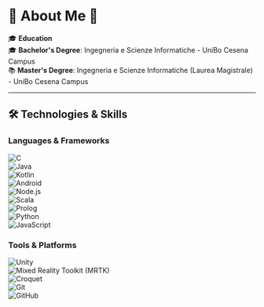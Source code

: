 # 🌌 About Me 🚀  

🎓 **Education**  
🎓 **Bachelor's Degree**: Ingegneria e Scienze Informatiche - UniBo Cesena Campus  
📚 **Master's Degree**: Ingegneria e Scienze Informatiche (Laurea Magistrale) - UniBo Cesena Campus  

---

## 🛠️ **Technologies & Skills**  
### **Languages & Frameworks**  
![C](https://img.shields.io/badge/-C-A8B9CC?logo=c&logoColor=white&style=flat-square)  
![Java](https://img.shields.io/badge/-Java-007396?logo=java&logoColor=white&style=flat-square)  
![Kotlin](https://img.shields.io/badge/-Kotlin-0095D5?logo=kotlin&logoColor=white&style=flat-square)  
![Android](https://img.shields.io/badge/-Android-3DDC84?logo=android&logoColor=white&style=flat-square)  
![Node.js](https://img.shields.io/badge/-Node.js-339933?logo=nodedotjs&logoColor=white&style=flat-square)  
![Scala](https://img.shields.io/badge/-Scala-DC322F?logo=scala&logoColor=white&style=flat-square)  
![Prolog](https://img.shields.io/badge/-Prolog-000000?logoColor=white&style=flat-square)  
![Python](https://img.shields.io/badge/-Python-3776AB?logo=python&logoColor=white&style=flat-square)  
![JavaScript](https://img.shields.io/badge/-JavaScript-F7DF1E?logo=javascript&logoColor=black&style=flat-square)  

### **Tools & Platforms**  
![Unity](https://img.shields.io/badge/-Unity-000000?logo=unity&logoColor=white&style=flat-square)  
![Mixed Reality Toolkit (MRTK)](https://img.shields.io/badge/-Mixed_Reality_Toolkit_(MRTK)-0078D7?logo=microsoft&logoColor=white&style=flat-square)  
![Croquet](https://img.shields.io/badge/-Croquet-4F46E5?style=flat-square)  
![Git](https://img.shields.io/badge/-Git-F05032?logo=git&logoColor=white&style=flat-square)  
![GitHub](https://img.shields.io/badge/-GitHub-181717?logo=github&logoColor=white&style=flat-square)  
<!--
---

## 📈 **GitHub Stats**  

<p align="center">
  <img src="https://github-readme-stats.vercel.app/api?username=YourGitHubUsername&show_icons=true&theme=radical" alt="GitHub Stats" />
  <img src="https://github-readme-streak-stats.herokuapp.com?user=YourGitHubUsername&theme=radical" alt="GitHub Streak" />
  <img src="https://github-readme-stats.vercel.app/api/top-langs/?username=YourGitHubUsername&layout=compact&theme=radical" alt="Top Languages" />
</p>


---

## 🌠 **Explore My Projects**  
| 🚀 **Project**            | 💡 **Description**                                  | 🔗 **Link**                         |  
|---------------------------|----------------------------------------------------|-------------------------------------|  
| 🛰️ **HoloLens Toolkit App** | Mixed reality app developed with Unity and MRTK     | [GitHub](https://github.com)        |  
| 🌌 **AI Data Explorer**     | An AI-based data analysis tool                     | [GitHub](https://github.com)        |  
| 🛸 **Scala Web App**        | A scalable web application built with Scala 3      | [GitHub](https://github.com)        |  

---

### 🌌 Let's Connect!  
[![LinkedIn](https://img.shields.io/badge/LinkedIn-0077B5?logo=linkedin&logoColor=white&style=flat-square)](https://linkedin.com/in/YourProfile)  
[![Email](https://img.shields.io/badge/Email-D14836?logo=gmail&logoColor=white&style=flat-square)](mailto:YourEmail@example.com)  
--!>
